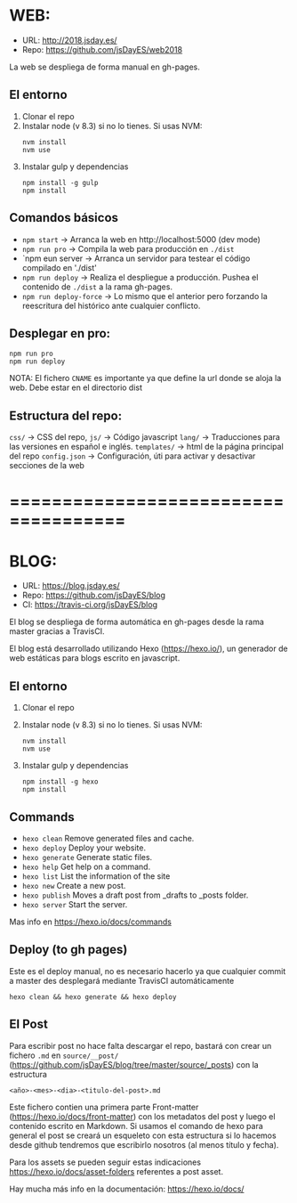 # WEB:

 - URL: http://2018.jsday.es/
 - Repo: https://github.com/jsDayES/web2018

La web se despliega de forma manual en gh-pages.

## El entorno

1. Clonar el repo
2. Instalar node (v 8.3) si no lo tienes. Si usas NVM:
   ```
   nvm install
   nvm use
   ```
3. Instalar gulp y dependencias
   ```
   npm install -g gulp
   npm install
   ```

## Comandos básicos

- `npm start` -> Arranca la web en http://localhost:5000 (dev mode)
- `npm run pro` -> Compila la web para producción en `./dist`
- `npm eun server -> Arranca un servidor para testear el código compilado en './dist'
- `npm run deploy` -> Realiza el despliegue a producción. Pushea el contenido de `./dist` a la rama gh-pages.
- `npm run deploy-force` -> Lo mismo que el anterior pero forzando la reescritura del histórico ante cualquier conflicto.

## Desplegar en pro:
```
npm run pro
npm run deploy
```

NOTA: El fichero `CNAME` es importante ya que define la url donde se aloja la web. Debe estar en el directorio dist

## Estructura del repo:

`css/` -> CSS del repo,
`js/` -> Código javascript
`lang/` -> Traducciones para las versiones en español e inglés.
`templates/` -> html de la página principal del repo
`config.json` -> Configuración, úti para activar y desactivar secciones de la web


=====================================
=====================================

# BLOG:

 - URL: https://blog.jsday.es/
 - Repo: https://github.com/jsDayES/blog
 - CI: https://travis-ci.org/jsDayES/blog

El blog se despliega de forma automática en gh-pages desde la rama master gracias a TravisCI.

El blog está desarrollado utilizando Hexo (https://hexo.io/), un generador de web estáticas para blogs escrito en javascript.

## El entorno

1. Clonar el repo
2. Instalar node (v 8.3) si no lo tienes. Si usas NVM:
   ```
   nvm install
   nvm use
   ```
3. Instalar gulp y dependencias

   ```
   npm install -g hexo
   npm install
   ```

## Commands

- `hexo clean` Remove generated files and cache.
- `hexo deploy` Deploy your website.
- `hexo generate` Generate static files.
- `hexo help` Get help on a command.
- `hexo list` List the information of the site
- `hexo new` Create a new post.
- `hexo publish` Moves a draft post from _drafts to _posts folder.
- `hexo server` Start the server.

Mas info en https://hexo.io/docs/commands

## Deploy (to gh pages)

Este es el deploy manual, no es necesario hacerlo ya que cualquier commit a master des desplegará mediante TravisCI automáticamente

```
hexo clean && hexo generate && hexo deploy
```

## El Post

Para escribir post no hace falta descargar el repo, bastará con crear un fichero `.md` en `source/__post/`
(https://github.com/jsDayES/blog/tree/master/source/_posts) con la estructura

```
<año>-<mes>-<dia>-<titulo-del-post>.md
```

Este fichero contien una primera parte Front-matter (https://hexo.io/docs/front-matter) con los metadatos del post y luego el
contenido escrito en Markdown. Si usamos el comando de hexo para general el post se creará un esqueleto con esta estructura si
lo hacemos desde github tendremos que escribirlo nosotros (al menos título y fecha).

Para los assets se pueden seguir estas indicaciones https://hexo.io/docs/asset-folders referentes a post asset.

Hay mucha más info en la documentación: https://hexo.io/docs/
